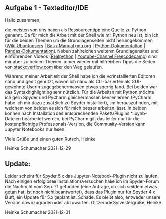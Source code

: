 ## Aufgabe 1 - Texteditor/IDE

Hallo zusammen,

die meisten von uns haben als Ressourcentipp eine Quelle zu Python genannt. Da für mich die Arbeit mit der Shell wie mit Python neu ist, bin ich für die beiden Themen um die Grundlagenseiten nicht herumgekommen ([Wiki Ubuntuusers](https://wiki.ubuntuusers.de) | [Bash-Manual gnu.org](https://www.gnu.org/software/bash/manual/bash.html) | [Python-Dokumentation](https://docs.python.org/3/reference/index.html) | [Pandas-Dokumentation](https://pandas.pydata.org)). Neben zahlreichen weiteren Grundlagensites und einführenden Videos ([Realpython](https://realpython.com/) | [Youtube-Channel Freecodecamp](https://www.youtube.com/c/Freecodecamp)) sind mir aber zu beiden Themen immer wieder mit hilfreichen Tipps die Seiten von [stackoverflow.com](https://stackoverflow.com/) über den Weg gelaufen.

Während meiner Arbeit mit der Shell habe ich die vorinstallierten Editoren nano und gedit genutzt, wovon ich nano als CLI-basierten als GUI-gewohnte Userin zugegebenermassen etwas sperrig fand. Bei beiden war das Syntaxhighlighting sehr nützlich. Für die Arbeiten mit Python möchte ich gern Spyder und PyCharm gleichermassen kennenlernen (PyCharm habe ich mir dazu zusätzlich zu Spyder installiert), um herauszufinden, mit welchem von beiden es sich für mich besser arbeiten lässt. In beiden können nach Installation des entsprechenden Pakets/Plugins *.ipynb-Dateien bearbeitet werden, bei PyCharm gilt das leider nur für die kostenpflichtige Professionals-Version, die Community-Version kann Jupyter Notebooks nur lesen.

Viele Grüße und einen guten Rutsch,
Heinke


Heinke Schumacher 2021-12-29


## Update:
Leider scheint für Spyder 5.x das Jupyter-Notebook-Plugin nicht zu laufen. Nach einigen erfolglosen Installationsversuchen habe ich im Spyder-Forum die Nachricht vom Sep. 21 gefunden (eine Anfrage, ob sich seitdem etwas getan hat, ist noch nicht beantwortet), dass das Plugin nur für Spyder 4.x läuft, ein Update für 5.x geplant ist. Schade. Es bleibt also, entweder unsere Version downzugraden oder abzuwarten. Glitzernde Sylvestergrüße, Heinke


Heinke Schumacher 2021-12-31
